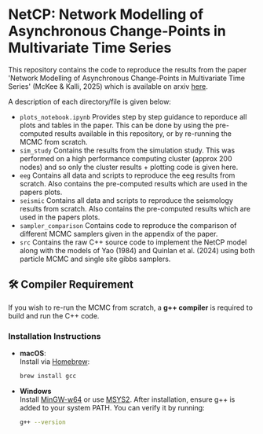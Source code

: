 # NetCP: Network Modelling of Asynchronous Change-Points in Multivariate Time Series

This repository contains the code to reproduce the results from the paper 'Network Modelling of Asynchronous Change-Points in Multivariate Time Series' (McKee & Kalli, 2025) which is available on arxiv [here](https://arxiv.org/abs/2506.15801).

A description of each directory/file is given below:  
* `plots_notebook.ipynb` Provides step by step guidance to reporduce all plots and tables in the paper. This can be done by using the pre-computed results available in this repository, or by re-running the MCMC from scratch.  
* `sim_study` Contains the results from the simulation study. This was performed on a high performance computing cluster (approx 200 nodes) and so only the cluster results + plotting code is given here.  
* `eeg` Contains all data and scripts to reproduce the eeg results from scratch. Also contains the pre-computed results which are used in the papers plots.  
* `seismic` Contains all data and scripts to reproduce the seismology results from scratch. Also contains the pre-computed results which are used in the papers plots.  
* `sampler_comparison` Contains code to reproduce the comparison of different MCMC samplers given in the appendix of the paper.  
* `src` Contains the raw C++ source code to implement the NetCP model along with the models of Yao (1984) and Quinlan et al. (2024) using both particle MCMC and single site gibbs samplers.  

## 🛠️ Compiler Requirement

If you wish to re-run the MCMC from scratch, a **g++ compiler** is required to build and run the C++ code. 

### Installation Instructions

- **macOS**:  
  Install via [Homebrew](https://brew.sh/):
  ```bash
  brew install gcc

- **Windows**  
  Install [MinGW-w64](https://www.mingw-w64.org/) or use [MSYS2](https://www.msys2.org/).
  After installation, ensure g++ is added to your system PATH.
  You can verify it by running:
  ```bash
  g++ --version
